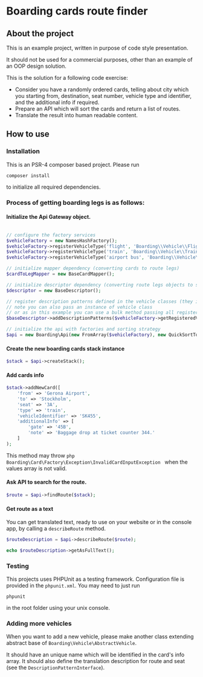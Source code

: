 # Boarding cards route finder

## About the project

This is an example project, written in purpose of code style presentation.

It should not be used for a commercial purposes, other than an example of an OOP design solution.

This is the solution for a following code exercise:
* Consider you have a randomly ordered cards, telling about city which you starting from, destination,
seat number, vehicle type and identifier, and the additional info if required.
* Prepare an API which will sort the cards and return a list of routes.
* Translate the result into human readable content.

## How to use

### Installation

This is an PSR-4 composer based project. Please run

```composer install```

to initialize all required dependencies.

### Process of getting boarding legs is as follows:

#### Initialize the Api Gateway object.

```php

// configure the factory services
$vehicleFactory = new NamesHashFactory();
$vehicleFactory->registerVehicleType('flight', 'Boarding\\Vehicle\\Flight');
$vehicleFactory->registerVehicleType('train', 'Boarding\\Vehicle\\Train');
$vehicleFactory->registerVehicleType('airport bus', 'Boarding\\Vehicle\\AirportBus');

// initialize mapper dependency (converting cards to route legs)
$cardToLegMapper = new BaseCardMapper();

// initialize descriptor dependency (converting route legs objects to strings)
$descriptor = new BaseDescriptor();

// register description patterns defined in the vehicle classes (they implement a ```DescriptionPatternInterface``` interface)
// note you can also pass an instance of vehicle class
// or as in this example you can use a bulk method passing all registered vehicle types from the ```VehicleFactoryInterface``` instance
$baseDescriptor->addDescriptionPatterns($vehicleFactory->getRegisteredVehicles());

// initialize the api with factories and sorting strategy
$api = new Boarding\Api(new FromArray($vehicleFactory), new QuickSortTopological($cardToLegMapper), $descriptor);

```

#### Create the new boarding cards stack instance

```php
$stack = $api->createStack();
```

#### Add cards info

```php
$stack->addNewCard([
    'from' => 'Gerona Airport',
    'to' => 'Stockholm',
    'seat' => '3A',
    'type' => 'train',
    'vehicleIdentifier' => 'SK455',
    'additionalInfo' => [
        'gate' => '45B',
        'note' => 'Baggage drop at ticket counter 344.'
    ]
);
```

This method may throw ```php Boarding\Card\Factory\Exception\InvalidCardInputException ``` when the values array is not valid.

#### Ask API to search for the route.

```php
$route = $api->findRoute($stack);
```

#### Get route as a text

You can get translated text, ready to use on your website or in the console app, by calling a ```describeRoute``` method.

```php
$routeDescription = $api->describeRoute($route);

echo $routeDescription->getAsFullText();

```

### Testing

This projects uses PHPUnit as a testing framework. Configuration file is provided in the ```phpunit.xml```.
You may need to just run

```
phpunit
```

in the root folder using your unix console.

### Adding more vehicles

When you want to add a new vehicle, please make another class extending abstract base of ```Boarding\Vehicle\AbstractVehicle```.

It should have an unique name which will be identified in the card's info array. It should also define
the translation description for route and seat (see the ```DescriptionPatternInterface```).
